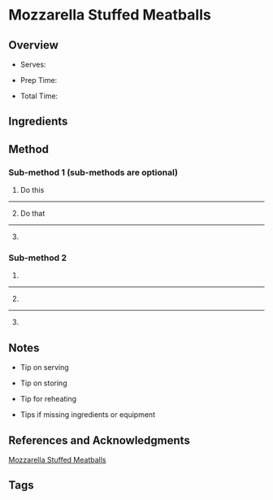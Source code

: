 # Mozzarella Stuffed Meatballs

## Overview

- Serves:

- Prep Time:

- Total Time:

## Ingredients



## Method

### Sub-method 1 (sub-methods are optional)

1. Do this
---
2. Do that
---
3.

### Sub-method 2

1.
---
2.
---
3.

## Notes

- Tip on serving

- Tip on storing

- Tip for reheating

- Tips if missing ingredients or equipment

## References and Acknowledgments

[Mozzarella Stuffed Meatballs](https://www.reddit.com/r/slowcooking/comments/3o9eel/mozzarella_stuffed_meatballs/)

## Tags


